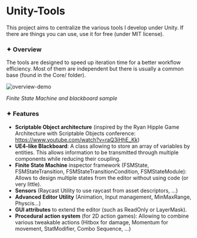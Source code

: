 # Unity-Tools
This project aims to centralize the various tools I develop under Unity. 
If there are things you can use, use it for free (under MIT license).

### ✦ Overview
The tools are designed to speed up iteration time for a better workflow efficiency. Most of them are independent but there is usually a common base (found in the Core/ folder). 

![overview-demo](https://i.gyazo.com/c0c902c4b3d57020f6719952cb0d6609.gif)

*Finite State Machine and blackboard sample*

### ✦ Features
* **Scriptable Object architecture** (inspired by the Ryan Hipple Game Architecture with Scriptable Objects conference: https://www.youtube.com/watch?v=raQ3iHhE_Kk)
* **UE4-like Blackboard**: A class allowing to store an array of variables by entities. This allows information to be transmitted through multiple components while reducing their coupling.
* **Finite State Machine** inspector framework (FSMState, FSMStateTransition, FSMStateTransitionCondition, FSMStateModule):
Allows to design multiple states from the editor without using code (or very little). 
* **Sensors** (Raycast Utility to use raycast from asset descriptors, ...)
* **Advanced Editor Utility** (Animation, Input management, MinMaxRange, Physcis...)
* **GUI attributes** to extend the editor (such as ReadOnly or LayerMask).
* **Procedural action system** (for 2D action games): Allowing to combine various tweakable actions (Hitbox for damage, Momentum for movement, StatModifier, Combo Sequence, ...)

